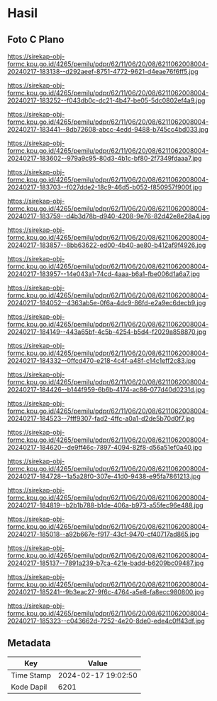# Hasil

## Foto C Plano

https://sirekap-obj-formc.kpu.go.id/4265/pemilu/pdpr/62/11/06/20/08/6211062008004-20240217-183138--d292aeef-8751-4772-9621-d4eae76f6ff5.jpg

https://sirekap-obj-formc.kpu.go.id/4265/pemilu/pdpr/62/11/06/20/08/6211062008004-20240217-183252--f043db0c-dc21-4b47-be05-5dc0802ef4a9.jpg

https://sirekap-obj-formc.kpu.go.id/4265/pemilu/pdpr/62/11/06/20/08/6211062008004-20240217-183441--8db72608-abcc-4edd-9488-b745cc4bd033.jpg

https://sirekap-obj-formc.kpu.go.id/4265/pemilu/pdpr/62/11/06/20/08/6211062008004-20240217-183602--979a9c95-80d3-4b1c-bf80-2f7349fdaaa7.jpg

https://sirekap-obj-formc.kpu.go.id/4265/pemilu/pdpr/62/11/06/20/08/6211062008004-20240217-183703--f027dde2-18c9-46d5-b052-f850957f900f.jpg

https://sirekap-obj-formc.kpu.go.id/4265/pemilu/pdpr/62/11/06/20/08/6211062008004-20240217-183759--d4b3d78b-d940-4208-9e76-82d42e8e28a4.jpg

https://sirekap-obj-formc.kpu.go.id/4265/pemilu/pdpr/62/11/06/20/08/6211062008004-20240217-183857--8bb63622-ed00-4b40-ae80-b412af9f4926.jpg

https://sirekap-obj-formc.kpu.go.id/4265/pemilu/pdpr/62/11/06/20/08/6211062008004-20240217-183957--14e043a1-74cd-4aaa-b6a1-fbe006d1a6a7.jpg

https://sirekap-obj-formc.kpu.go.id/4265/pemilu/pdpr/62/11/06/20/08/6211062008004-20240217-184052--4363ab5e-0f6a-4dc9-86fd-e2a9ec6decb9.jpg

https://sirekap-obj-formc.kpu.go.id/4265/pemilu/pdpr/62/11/06/20/08/6211062008004-20240217-184149--443a65bf-4c5b-4254-b5d4-f2029a858870.jpg

https://sirekap-obj-formc.kpu.go.id/4265/pemilu/pdpr/62/11/06/20/08/6211062008004-20240217-184332--0ffcd470-e218-4c4f-a48f-c14c1eff2c83.jpg

https://sirekap-obj-formc.kpu.go.id/4265/pemilu/pdpr/62/11/06/20/08/6211062008004-20240217-184426--b144f959-6b6b-4174-ac86-077d40d0231d.jpg

https://sirekap-obj-formc.kpu.go.id/4265/pemilu/pdpr/62/11/06/20/08/6211062008004-20240217-184523--7fff9307-fad2-4ffc-a0a1-d2de5b70d0f7.jpg

https://sirekap-obj-formc.kpu.go.id/4265/pemilu/pdpr/62/11/06/20/08/6211062008004-20240217-184620--de9ff46c-7897-4094-82f8-d56a51ef0a40.jpg

https://sirekap-obj-formc.kpu.go.id/4265/pemilu/pdpr/62/11/06/20/08/6211062008004-20240217-184728--1a5a28f0-307e-41d0-9438-e95fa7861213.jpg

https://sirekap-obj-formc.kpu.go.id/4265/pemilu/pdpr/62/11/06/20/08/6211062008004-20240217-184819--b2b1b788-b1de-406a-b973-a55fec96e488.jpg

https://sirekap-obj-formc.kpu.go.id/4265/pemilu/pdpr/62/11/06/20/08/6211062008004-20240217-185018--a92b667e-f917-43cf-9470-cf40717ad865.jpg

https://sirekap-obj-formc.kpu.go.id/4265/pemilu/pdpr/62/11/06/20/08/6211062008004-20240217-185137--7891a239-b7ca-421e-badd-b6209bc09487.jpg

https://sirekap-obj-formc.kpu.go.id/4265/pemilu/pdpr/62/11/06/20/08/6211062008004-20240217-185241--9b3eac27-9f6c-4764-a5e8-fa8ecc980800.jpg

https://sirekap-obj-formc.kpu.go.id/4265/pemilu/pdpr/62/11/06/20/08/6211062008004-20240217-185323--c043662d-7252-4e20-8de0-ede4c0ff43df.jpg


## Metadata

| Key        | Value               |
| ---------- | ------------------- |
| Time Stamp | 2024-02-17 19:02:50 |
| Kode Dapil | 6201                |




